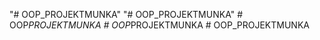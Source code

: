 "# OOP_PROJEKTMUNKA" 
"# OOP_PROJEKTMUNKA" 
#   O O P _ P R O J E K T M U N K A  
 #   O O P _ P R O J E K T M U N K A  
 #   O O P _ P R O J E K T M U N K A  
 